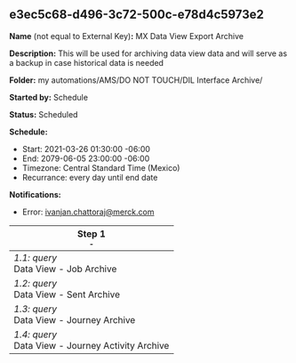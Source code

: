 ## e3ec5c68-d496-3c72-500c-e78d4c5973e2

**Name** (not equal to External Key)**:** MX Data View Export Archive

**Description:** This will be used for archiving data view data and will serve as a backup in case historical data is needed

**Folder:** my automations/AMS/DO NOT TOUCH/DIL Interface Archive/

**Started by:** Schedule

**Status:** Scheduled

**Schedule:**

* Start: 2021-03-26 01:30:00 -06:00
* End: 2079-06-05 23:00:00 -06:00
* Timezone: Central Standard Time (Mexico)
* Recurrance: every day until end date

**Notifications:**

* Error: ivanjan.chattoraj@merck.com

| Step 1<br>_<small>-</small>_ |
| --- |
| _1.1: query_<br>Data View - Job Archive |
| _1.2: query_<br>Data View - Sent Archive |
| _1.3: query_<br>Data View - Journey Archive |
| _1.4: query_<br>Data View - Journey Activity Archive |
